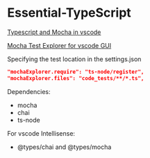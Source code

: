# Essential-TypeScript

[Typescript and Mocha in vscode](https://adrianhall.github.io/web/2018/07/04/run-typescript-mocha-tests-in-vscode/)

[Mocha Test Explorer for vscode GUI](https://marketplace.visualstudio.com/items?itemName=hbenl.vscode-mocha-test-adapter)

Specifying the test location in the settings.json

```json
"mochaExplorer.require": "ts-node/register",
"mochaExplorer.files": "code_tests/**/*.ts",
```

Dependencies:

- mocha 
- chai
- ts-node

For vscode Intellisense:

- @types/chai and @types/mocha